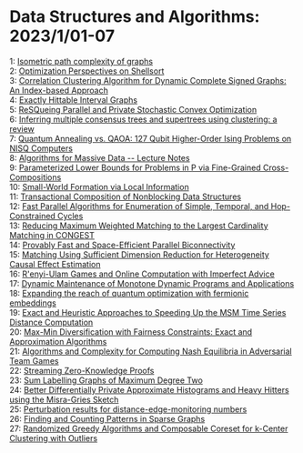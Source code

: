 # Data Structures and Algorithms: 2023/1/01-07  
1: [Isometric path complexity of graphs](https://doi.org/10.48550/arXiv.2301.00278)  
2: [Optimization Perspectives on Shellsort](https://doi.org/10.48550/arXiv.2301.00316)  
3: [Correlation Clustering Algorithm for Dynamic Complete Signed Graphs: An  Index-based Approach](https://doi.org/10.48550/arXiv.2301.00384)  
4: [Exactly Hittable Interval Graphs](https://doi.org/10.48550/arXiv.2301.00387)  
5: [ReSQueing Parallel and Private Stochastic Convex Optimization](https://doi.org/10.48550/arXiv.2301.00457)  
6: [Inferring multiple consensus trees and supertrees using clustering: a  review](https://doi.org/10.48550/arXiv.2301.00483)  
7: [Quantum Annealing vs. QAOA: 127 Qubit Higher-Order Ising Problems on  NISQ Computers](https://doi.org/10.48550/arXiv.2301.00520)  
8: [Algorithms for Massive Data -- Lecture Notes](https://doi.org/10.48550/arXiv.2301.00754)  
9: [Parameterized Lower Bounds for Problems in P via Fine-Grained  Cross-Compositions](https://doi.org/10.48550/arXiv.2301.00797)  
10: [Small-World Formation via Local Information](https://doi.org/10.48550/arXiv.2301.00849)  
11: [Transactional Composition of Nonblocking Data Structures](https://doi.org/10.48550/arXiv.2301.00996)  
12: [Fast Parallel Algorithms for Enumeration of Simple, Temporal, and  Hop-Constrained Cycles](https://doi.org/10.48550/arXiv.2301.01068)  
13: [Reducing Maximum Weighted Matching to the Largest Cardinality Matching  in CONGEST](https://doi.org/10.48550/arXiv.2301.01084)  
14: [Provably Fast and Space-Efficient Parallel Biconnectivity](https://doi.org/10.48550/arXiv.2301.01356)  
15: [Matching Using Sufficient Dimension Reduction for Heterogeneity Causal  Effect Estimation](https://doi.org/10.48550/arXiv.2301.01549)  
16: [R\'enyi-Ulam Games and Online Computation with Imperfect Advice](https://doi.org/10.48550/arXiv.2301.01631)  
17: [Dynamic Maintenance of Monotone Dynamic Programs and Applications](https://doi.org/10.48550/arXiv.2301.01744)  
18: [Expanding the reach of quantum optimization with fermionic embeddings](https://doi.org/10.48550/arXiv.2301.01778)  
19: [Exact and Heuristic Approaches to Speeding Up the MSM Time Series  Distance Computation](https://doi.org/10.48550/arXiv.2301.01977)  
20: [Max-Min Diversification with Fairness Constraints: Exact and  Approximation Algorithms](https://doi.org/10.48550/arXiv.2301.02053)  
21: [Algorithms and Complexity for Computing Nash Equilibria in Adversarial  Team Games](https://doi.org/10.48550/arXiv.2301.02129)  
22: [Streaming Zero-Knowledge Proofs](https://doi.org/10.48550/arXiv.2301.02161)  
23: [Sum Labelling Graphs of Maximum Degree Two](https://doi.org/10.48550/arXiv.2301.02178)  
24: [Better Differentially Private Approximate Histograms and Heavy Hitters  using the Misra-Gries Sketch](https://doi.org/10.48550/arXiv.2301.02457)  
25: [Perturbation results for distance-edge-monitoring numbers](https://doi.org/10.48550/arXiv.2301.02507)  
26: [Finding and Counting Patterns in Sparse Graphs](https://doi.org/10.48550/arXiv.2301.02569)  
27: [Randomized Greedy Algorithms and Composable Coreset for k-Center  Clustering with Outliers](https://doi.org/10.48550/arXiv.2301.02814)  